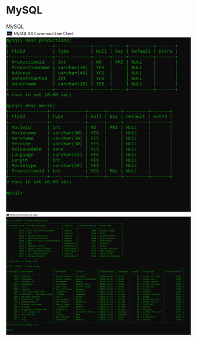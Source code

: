# MySQL
MySQL
![Alt Text](https://github.com/PS99003576/MySQL/blob/main/Description.png)<br />
![Alt Text](https://github.com/PS99003576/MySQL/blob/main/Table%20data.png)<br />
